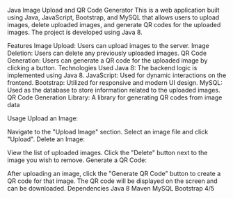 

Java Image Upload and QR Code Generator
This is a web application built using Java, JavaScript, Bootstrap, and MySQL that allows users to upload images, delete uploaded images, and generate QR codes for the uploaded images. The project is developed using Java 8.

Features
Image Upload: Users can upload images to the server.
Image Deletion: Users can delete any previously uploaded images.
QR Code Generation: Users can generate a QR code for the uploaded image by clicking a button.
Technologies Used
Java 8: The backend logic is implemented using Java 8.
JavaScript: Used for dynamic interactions on the frontend.
Bootstrap: Utilized for responsive and modern UI design.
MySQL: Used as the database to store information related to the uploaded images.
QR Code Generation Library: A library for generating QR codes from image data


Usage
Upload an Image:

Navigate to the "Upload Image" section.
Select an image file and click "Upload".
Delete an Image:

View the list of uploaded images.
Click the "Delete" button next to the image you wish to remove.
Generate a QR Code:

After uploading an image, click the "Generate QR Code" button to create a QR code for that image.
The QR code will be displayed on the screen and can be downloaded.
Dependencies
Java 8
Maven
MySQL
Bootstrap 4/5

